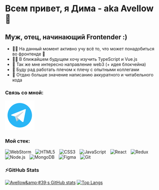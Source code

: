 # Всем привет, я Дима - aka Avellow 👋

## Муж, отец, начинающий Frontender :)

- 👨‍🎓 На данный момент активно учу всё то, что может понадобиться во фронтенде 🤣
- 👨‍💻 В ближайшем будущем хочу изучить TypeScript и Vue.js
- 🥅 Так же мне интересно направление web3 (+ идея блокчейна)
- 🤝 Буду рад работать плечом к плечу с опытными коллегами
- 🌼 Отдаю больше значение написанию аккуратного и читабельного кода


### Связь со мной:

[![website](./icons/telegram.svg)](https://t.me/zellek)

### Мой стек:

<img alt="WebStorm" width="26px" src="https://cdn.jsdelivr.net/gh/devicons/devicon/icons/webstorm/webstorm-original.svg" style="padding-right:10px;" /> <img alt="HTML5" width="26px" src="https://cdn.jsdelivr.net/gh/devicons/devicon/icons/html5/html5-original.svg" style="padding-right:10px;" />
<img alt="CSS3" width="26px" src="https://cdn.jsdelivr.net/gh/devicons/devicon/icons/css3/css3-original.svg" style="padding-right:10px;" />
<img alt="JavaScript" width="26px" src="https://cdn.jsdelivr.net/gh/devicons/devicon/icons/javascript/javascript-original.svg" style="padding-right:10px;" />
<img alt="React" width="26px" src="https://cdn.jsdelivr.net/gh/devicons/devicon/icons/react/react-original.svg" style="padding-right:10px;" />
<img alt="Redux" width="26px" src="https://cdn.jsdelivr.net/gh/devicons/devicon/icons/redux/redux-original.svg" style="padding-right:10px;" />
<img alt="Node.js" width="26px" src="https://cdn.jsdelivr.net/gh/devicons/devicon/icons/nodejs/nodejs-original.svg" style="padding-right:10px;" />
<img alt="MongoDB" width="26px" src="https://cdn.jsdelivr.net/gh/devicons/devicon/icons/mongodb/mongodb-original.svg" style="padding-right:10px;" />
<img alt="Figma" width="26px" src="https://cdn.jsdelivr.net/gh/devicons/devicon/icons/figma/figma-original.svg" style="padding-right:10px;" />
<img alt="Git" width="26px" src="https://cdn.jsdelivr.net/gh/devicons/devicon/icons/git/git-original.svg" style="padding-right:10px;" />



### ⚡GitHub Stats

[<img alt="Avellow&amp;amp;#39;s GitHub stats" width="400" src="https://github-readme-stats.vercel.app/api?username=avellow&theme=dracula&show_icons=true&border_radius=0"/>](https://github.com/anuraghazra/github-readme-stats) [<img alt="Top Langs" width="395.7" src="https://github-readme-stats.vercel.app/api/top-langs/?username=avellow&amp;layout=compact&amp;theme=dracula&border_radius=0"/>](https://github.com/anuraghazra/github-readme-stats)


